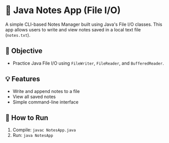 # 📝 Java Notes App (File I/O)

A simple CLI-based Notes Manager built using Java's File I/O classes. This app allows users to write and view notes saved in a local text file (`notes.txt`).

## 🎯 Objective

- Practice Java File I/O using `FileWriter`, `FileReader`, and `BufferedReader`.

## 💡 Features

- Write and append notes to a file
- View all saved notes
- Simple command-line interface

## 🚀 How to Run

1. Compile: `javac NotesApp.java`
2. Run: `java NotesApp`
